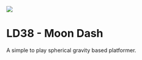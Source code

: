 ![](https://static.jam.vg/raw/135/3/z/b9b.gif)
# LD38 - Moon Dash
A simple to play spherical gravity based platformer.
